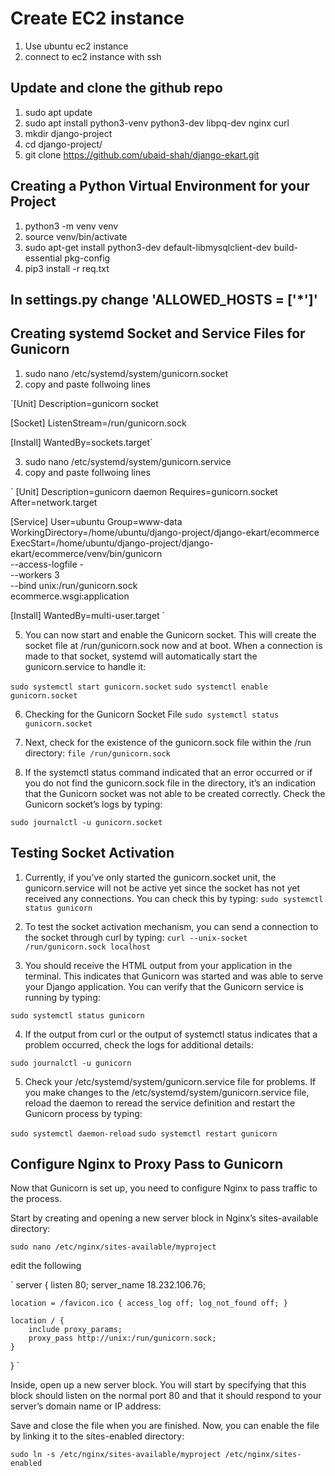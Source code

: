 # Create EC2 instance
1. Use ubuntu ec2 instance
2. connect to ec2 instance with ssh

## Update and clone the github repo
1. sudo apt update 
2. sudo apt install python3-venv python3-dev libpq-dev nginx curl
3. mkdir django-project
4. cd django-project/
5. git clone https://github.com/ubaid-shah/django-ekart.git


## Creating a Python Virtual Environment for your Project
1. python3 -m venv venv
2. source venv/bin/activate
3. sudo apt-get install python3-dev default-libmysqlclient-dev build-essential pkg-config
4. pip3 install -r req.txt

## In settings.py change  'ALLOWED_HOSTS = ['*']'

## Creating systemd Socket and Service Files for Gunicorn
1. sudo nano /etc/systemd/system/gunicorn.socket
2. copy and paste follwoing lines 

`[Unit]
Description=gunicorn socket

[Socket]
ListenStream=/run/gunicorn.sock

[Install]
WantedBy=sockets.target`

3. sudo nano /etc/systemd/system/gunicorn.service
4. copy and paste follwoing lines 

`
[Unit]
Description=gunicorn daemon
Requires=gunicorn.socket
After=network.target

[Service]
User=ubuntu
Group=www-data
WorkingDirectory=/home/ubuntu/django-project/django-ekart/ecommerce
ExecStart=/home/ubuntu/django-project/django-ekart/ecommerce/venv/bin/gunicorn \
          --access-logfile - \
          --workers 3 \
          --bind unix:/run/gunicorn.sock \
          ecommerce.wsgi:application

[Install]
WantedBy=multi-user.target
`


5. You can now start and enable the Gunicorn socket. This will create the socket file at /run/gunicorn.sock now and at boot. When a connection is made to that socket, systemd will automatically start the gunicorn.service to handle it:

`sudo systemctl start gunicorn.socket`
`sudo systemctl enable gunicorn.socket`


6. Checking for the Gunicorn Socket File
`sudo systemctl status gunicorn.socket`

7. Next, check for the existence of the gunicorn.sock file within the /run directory:
`file /run/gunicorn.sock`

8. If the systemctl status command indicated that an error occurred or if you do not find the gunicorn.sock file in the directory, it’s an indication that the Gunicorn socket was not able to be created correctly. Check the Gunicorn socket’s logs by typing:

`sudo journalctl -u gunicorn.socket`

##  Testing Socket Activation
1. Currently, if you’ve only started the gunicorn.socket unit, the gunicorn.service will not be active yet since the socket has not yet received any connections. You can check this by typing:
`sudo systemctl status gunicorn`

2. To test the socket activation mechanism, you can send a connection to the socket through curl by typing:
`curl --unix-socket /run/gunicorn.sock localhost`

3. You should receive the HTML output from your application in the terminal. This indicates that Gunicorn was started and was able to serve your Django application. You can verify that the Gunicorn service is running by typing:

`sudo systemctl status gunicorn`


4. If the output from curl or the output of systemctl status indicates that a problem occurred, check the logs for additional details:

`sudo journalctl -u gunicorn`

5. Check your /etc/systemd/system/gunicorn.service file for problems. If you make changes to the /etc/systemd/system/gunicorn.service file, reload the daemon to reread the service definition and restart the Gunicorn process by typing:

`sudo systemctl daemon-reload`
`sudo systemctl restart gunicorn`


## Configure Nginx to Proxy Pass to Gunicorn

Now that Gunicorn is set up, you need to configure Nginx to pass traffic to the process.

Start by creating and opening a new server block in Nginx’s sites-available directory:

`sudo nano /etc/nginx/sites-available/myproject`


edit the following

`
server {
    listen 80;
    server_name 18.232.106.76;

    location = /favicon.ico { access_log off; log_not_found off; }
    
    location / {
        include proxy_params;
        proxy_pass http://unix:/run/gunicorn.sock;
    }
}
`


Inside, open up a new server block. You will start by specifying that this block should listen on the normal port 80 and that it should respond to your server’s domain name or IP address:

Save and close the file when you are finished. Now, you can enable the file by linking it to the sites-enabled directory:

`sudo ln -s /etc/nginx/sites-available/myproject /etc/nginx/sites-enabled`

